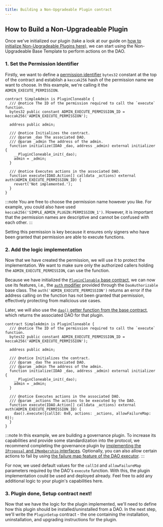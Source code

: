 ```yaml
---
title: Building a Non-Upgradeable Plugin contract
---
```


## How to Build a Non-Upgradeable Plugin

Once we've initialized our plugin (take a look at our guide on [how to initialize Non-Upgradeable Plugins here](./01-initialization.md)), we can start using the Non-Upgradeable Base Template to perform actions on the DAO.

### 1. Set the Permission Identifier

Firstly, we want to define a [permission identifier](../../../01-how-it-works/01-core/02-permissions/index.md#permission-identifiers) `bytes32` constant at the top of the contract and establish a `keccak256` hash of the permission name we want to choose. In this example, we're calling it the `ADMIN_EXECUTE_PERMISSION`.

```solidity
contract SimpleAdmin is PluginCloneable {
  /// @notice The ID of the permission required to call the `execute` function.
  bytes32 public constant ADMIN_EXECUTE_PERMISSION_ID = keccak256('ADMIN_EXECUTE_PERMISSION');

  address public admin;

  /// @notice Initializes the contract.
  /// @param _dao The associated DAO.
  /// @param _admin The address of the admin.
  function initialize(IDAO _dao, address _admin) external initializer {
    __PluginCloneable_init(_dao);
    admin = _admin;
  }

  /// @notice Executes actions in the associated DAO.
  function execute(IDAO.Action[] calldata _actions) external auth(ADMIN_EXECUTE_PERMISSION_ID) {
    revert('Not implemented.');
  }
}
```

:::note
You are free to choose the permission name however you like. For example, you could also have used `keccak256('SIMPLE_ADMIN_PLUGIN:PERMISSION_1')`. However, it is important that the permission names are descriptive and cannot be confused with each other.
:::

Setting this permission is key because it ensures only signers who have been granted that permission are able to execute functions.

### 2. Add the logic implementation

Now that we have created the permission, we will use it to protect the implementation. We want to make sure only the authorized callers holding the `ADMIN_EXECUTE_PERMISSION`, can use the function.

Because we have initialized the [`PluginClonable` base contract](../../../03-reference-guide/core/plugin/PluginCloneable.md), we can now use its features, i.e., the [`auth` modifier](../../../03-reference-guide/core/plugin/dao-authorizable/DaoAuthorizable.md#internal-modifier-auth) provided through the `DaoAuthorizable` base class. The `auth('ADMIN_EXECUTE_PERMISSION')` returns an error if the address calling on the function has not been granted that permission, effectively protecting from malicious use cases.

Later, we will also use the [`dao()` getter function from the base contract](../../../03-reference-guide/core/plugin/dao-authorizable/DaoAuthorizable.md#public-function-dao), which returns the associated DAO for that plugin.

```solidity
contract SimpleAdmin is PluginCloneable {
  /// @notice The ID of the permission required to call the `execute` function.
  bytes32 public constant ADMIN_EXECUTE_PERMISSION_ID = keccak256('ADMIN_EXECUTE_PERMISSION');

  address public admin;

  /// @notice Initializes the contract.
  /// @param _dao The associated DAO.
  /// @param _admin The address of the admin.
  function initialize(IDAO _dao, address _admin) external initializer {
    __PluginCloneable_init(_dao);
    admin = _admin;
  }

  /// @notice Executes actions in the associated DAO.
  /// @param _actions The actions to be executed by the DAO.
  function execute(IDAO.Action[] calldata _actions) external auth(ADMIN_EXECUTE_PERMISSION_ID) {
    dao().execute({callId: 0x0, actions: _actions, allowFailureMap: 0});
  }
}
```

:::note
In this example, we are building a governance plugin. To increase its capabilities and provide some standardization into the protocol, we recommend completing the governance plugin by [implementing the `IProposal` and `IMembership` interfaces](../05-governance-plugins/index.md).
Optionally, you can also allow certain actions to fail by using [the failure map feature of the DAO executor](../../../01-how-it-works/01-core/01-dao/01-actions.md#allowing-for-failure).
:::

For now, we used default values for the `callId` and `allowFailureMap` parameters required by the DAO's `execute` function. With this, the plugin implementation could be used and deployed already. Feel free to add any additional logic to your plugin's capabilities here.

### 3. Plugin done, Setup contract next!

Now that we have the logic for the plugin implemented, we'll need to define how this plugin should be installed/uninstalled from a DAO. In the next step, we'll write the `PluginSetup` contract - the one containing the installation, uninstallation, and upgrading instructions for the plugin.
